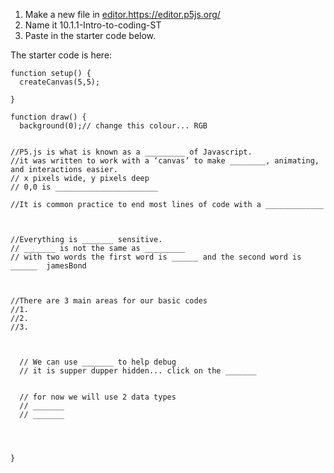 1. Make a new file in [editor.](https://editor.p5js.org/)https://editor.p5js.org/
2. Name it  10.1.1-Intro-to-coding-ST
3. Paste in the starter code below. 



The starter code is here:
```
function setup() {
  createCanvas(5,5);
  
}

function draw() {
  background(0);// change this colour... RGB 

  
//P5.js is what is known as a _________ of Javascript.
//it was written to work with a ‘canvas’ to make ________, animating, and interactions easier.
// x pixels wide, y pixels deep
// 0,0 is _______________________

//It is common practice to end most lines of code with a _____________



//Everything is _______ sensitive. 
// _______ is not the same as _________
// with two words the first word is ______ and the second word is ______  jamesBond



//There are 3 main areas for our basic codes
//1.
//2. 
//3. 



  // We can use _______ to help debug
  // it is supper dupper hidden... click on the _______


  // for now we will use 2 data types
  // _______
  // _______


  
  
}
```
